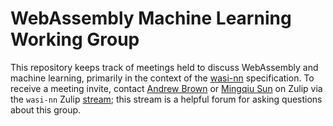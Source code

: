 WebAssembly Machine Learning Working Group
==========================================

This repository keeps track of meetings held to discuss WebAssembly and machine learning, primarily
in the context of the [wasi-nn] specification. To receive a meeting invite, contact [Andrew Brown]
or [Mingqiu Sun] on Zulip via the `wasi-nn` Zulip [stream]; this stream is a helpful forum for
asking questions about this group.

[wasi-nn]: https://github.com/WebAssembly/wasi-nn
[Andrew Brown]: https://bytecodealliance.zulipchat.com/#narrow/dm/254110-Andrew-Brown
[Mingqiu Sun]: https://bytecodealliance.zulipchat.com/#narrow/dm/258954-Mingqiu-Sun
[stream]: https://bytecodealliance.zulipchat.com/#narrow/stream/266558-wasi-nn
